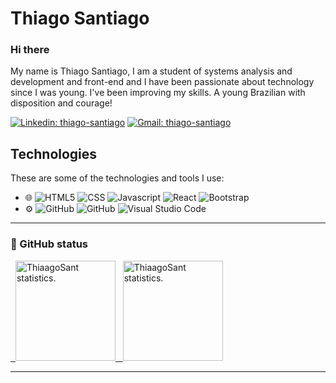 # Thiago Santiago

### Hi there

My name is Thiago Santiago, I am a student of systems analysis and development and front-end and I have been passionate about technology since I was young. I've been improving my skills. A young Brazilian with disposition and courage!

[![Linkedin: thiago-santiago](https://img.shields.io/badge/-Linkedin-blue?style=flat-square&logo=Linkedin&logoColor=white&link=https://www.linkedin.com/in/thiago-santiago/)](https://www.linkedin.com/in/thiago-santiago-b2923a202/)
[![Gmail: thiago-santiago](https://img.shields.io/badge/-Gmail-red?style=flat-square&logo=Gmail&logoColor=white&link=thiagosantiagoss20@gmail.com)](malito:thiagosantiagoss20@gmail.com)

## Technologies

These are some of the technologies and tools I use:

<ul>
  <li> 🌐 
    <img src="https://img.shields.io/badge/-HTML5-yellow?color=2c3e50&logo=HTML5&style=flat-square" alt="HTML5"/>
    <img src="https://img.shields.io/badge/-CSS-yellow?color=2c3e50&logo=CSS3&style=flat-square&logoColor=1572B6" alt="CSS"/>
    <img src="https://img.shields.io/badge/-Javascript-yellow?color=2c3e50&logo=javascript&style=flat-square" alt="Javascript"/>
    <img src="https://img.shields.io/badge/-React-yellow?color=2c3e50&logo=react&style=flat-square" alt="React"/>
    <img src="https://img.shields.io/badge/-Bootstrap-yellow?color=2c3e50&logo=bootstrap&style=flat-square" alt="Bootstrap"/>
  </li>
  
  <li> ⚙️ 
    <img src="https://img.shields.io/badge/-GitHub-yellow?color=2c3e50&logo=github&style=flat-square" alt="GitHub"/>
    <img src="https://img.shields.io/badge/-Git-yellow?color=2c3e50&logo=git&style=flat-square" alt="GitHub"/>
    <img src="https://img.shields.io/badge/-Visual_Studio_Code-yellow?color=2c3e50&logo=visual-studio-code&style=flat-square&logoColor=007ACC" alt="Visual Studio Code"/>
  </li>
</ul>

<hr />

<h3>🚀 GitHub status</h3>
<a href="https://github.com/ThiaagoSant">
  &nbsp; <img height="160em" src="https://github-readme-stats.vercel.app/api?username=ThiaagoSant&show_icons=true&theme=radical" alt="ThiaagoSant statistics." />
  &nbsp; <img height="160m" src="https://github-readme-stats.vercel.app/api/top-langs/?username=ThiaagoSant&layout=compact&langs_count=6&theme=radical" alt="ThiaagoSant statistics." />
</a>

<hr />
